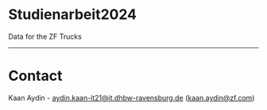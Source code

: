 # Studienarbeit2024
Data for the ZF Trucks

--------------

# Contact
Kaan Aydin - aydin.kaan-it21@it.dhbw-ravensburg.de (kaan.aydin@zf.com)
